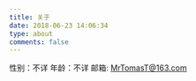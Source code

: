 ```yaml
---
title: 关于
date: 2018-06-23 14:06:34
type: about
comments: false
---
```


性别：不详
年龄：不详
邮箱: MrTomasT@163.com

